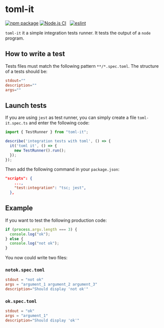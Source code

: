 # toml-it

[![npm package](https://img.shields.io/github/package-json/v/CodeWorksFrance/toml-it)](https://www.npmjs.com/package/toml-it) [![Node.js CI](https://github.com/CodeWorksFrance/toml-it/actions/workflows/nodejs-ci.yml/badge.svg)](https://github.com/CodeWorksFrance/toml-it/actions/workflows/nodejs-ci.yml) &nbsp; [![eslint](https://github.com/CodeWorksFrance/toml-it/actions/workflows/eslint.yml/badge.svg)](https://github.com/CodeWorksFrance/toml-it/actions/workflows/eslint.yml)

`toml-it` it a simple integration tests runner. It tests the output of a `node` program.

## How to write a test

Tests files must match the following pattern `**/*.spec.toml`.
The structure of a tests should be:

``` toml
stdout=""
description=""
args=""
```

## Launch tests

If you are using `jest` as test runner, you can simply create a file `toml-it.spec.ts` and enter the following code:

```ts
import { TestRunner } from "toml-it";

describe('integration tests with toml', () => {
  it('toml it', () => {
    new TestRunner().run();
  });
});
```

Then add the following command in your `package.json`:

```json
"scripts": {
    ...,
    "test:integration": "tsc; jest",
  },
```

## Example

If you want to test the following production code:

```ts
if (process.argv.length === 3) {
  console.log("ok");
} else {
  console.log("not ok");
}
```

You now could write two files:

### `notok.spec.toml`

```toml
stdout = "not ok"
args = "argument_1 argument_2 argument_3"
description="Should display 'not ok'"
```

### `ok.spec.toml`

```toml
stdout = "ok"
args = "argument_1"
description="Should display 'ok'"
```
